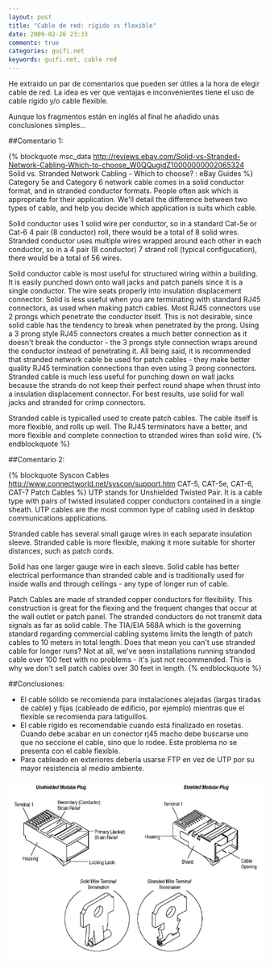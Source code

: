 ```yaml
---
layout: post
title: "Cable de red: rígido vs flexible"
date: 2009-02-26 23:33
comments: true
categories: guifi.net
keywords: guifi.net, cable red
---
```

He extraido un par de comentarios que pueden ser útiles a la hora de elegir cable de red. La idea es ver que ventajas e inconvenientes tiene el uso de cable rígido y/o cable flexible.

Aunque los fragmentos están en inglés al final he añadido unas conclusiones simples...

##Comentario 1:

{% blockquote msc_data http://reviews.ebay.com/Solid-vs-Stranded-Network-Cabling-Which-to-choose_W0QQugidZ10000000002065324 Solid vs. Stranded Network Cabling - Which to choose? : eBay Guides %}
Category 5e and Category 6 network cable comes in a solid conductor format, and in stranded conductor formats. People often ask which is appropriate for their application. We'll detail the difference between two types of cable, and help you decide which application is suits which cable.

Solid conductor uses 1 solid wire per conductor, so in a standard Cat-5e or Cat-6 4 pair (8 conductor) roll, there would be a total of 8 solid wires. Stranded conductor uses multiple wires wrapped around each other in each conductor, so in a 4 pair (8 conductor) 7 strand roll (typical configucation), there would be a total of 56 wires.

Solid conductor cable is most useful for structured wiring within a building. It is easily punched down onto wall jacks and patch panels since it is a single conductor. The wire seats properly into insulation displacement connector. Solid is less useful when you are terminating with standard RJ45 connectors, as used when making patch cables. Most RJ45 connectors use 2 prongs which penetrate the conductor itself. This is not desirable, since solid cable has the tendency to break when penetrated by the prong. Using a 3 prong style RJ45 connectors creates a much better connection as it doesn't break the conductor - the 3 prongs style connection wraps around the conductor instead of penetrating it. All being said, it is recommended that stranded network cable be used for patch cables - they make better quality RJ45 termination connections than even using 3 prong connectors. Stranded cable is much less useful for punching down on wall jacks because the strands do not keep their perfect round shape when thrust into a insulation displacement connector. For best results, use solid for wall jacks and stranded for crimp connectors.

Stranded cable is typicalled used to create patch cables. The cable itself is more flexible, and rolls up well. The RJ45 terminators have a better, and more flexible and complete connection to stranded wires than solid wire.
{% endblockquote %}

##Comentario 2:

{% blockquote Syscon Cables http://www.connectworld.net/syscon/support.htm CAT-5, CAT-5e, CAT-6, CAT-7 Patch Cables %}
UTP stands for Unshielded Twisted Pair. It is a cable type with pairs of twisted insulated copper conductors contained in a single sheath. UTP cables are the most common type of cabling used in desktop communications applications.

Stranded cable has several small gauge wires in each separate insulation sleeve. Stranded cable is more flexible, making it more suitable for shorter distances, such as patch cords.

Solid has one larger gauge wire in each sleeve. Solid cable has better electrical performance than stranded cable and is traditionally used for inside walls and through ceilings - any type of longer run of cable.

Patch Cables are made of stranded copper conductors for flexibility. This construction is great for the flexing and the frequent changes that occur at the wall outlet or patch panel. The stranded conductors do not transmit data signals as far as solid cable. The TIA/EIA 568A which is the governing standard regarding commercial cabling systems limits the length of patch cables to 10 meters in total length. Does that mean you can't use stranded cable for longer runs? Not at all, we've seen installations running stranded cable over 100 feet with no problems - it's just not recommended. This is why we don't sell patch cables over 30 feet in length.
{% endblockquote %}

##Conclusiones:

*    El cable sólido se recomienda para instalaciones alejadas (largas tiradas de cable) y fijas (cableado de edificio, por ejemplo) mientras que el flexible se recomienda para latiguillos.
*    El cable rígido es recomendable cuando está finalizado en rosetas. Cuando debe acabar en un conector rj45 macho debe buscarse uno que no seccione el cable, sino que lo rodee. Este problema no se presenta con el cable flexible.
*    Para cableado en exteriores debería usarse FTP en vez de UTP por su mayor resistencia al medio ambiente.

![Esquema conectores rj45 dependiendo del tipo de cable](/images/rj45amp.gif)
